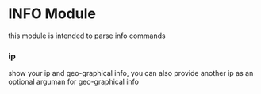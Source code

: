 # INFO Module 
this module is intended to parse info commands 




### ip
show your ip and geo-graphical info, you can also provide another ip as an optional arguman for geo-graphical info 


